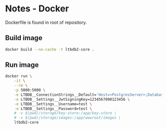 # Notes - Docker

Dockerfile is found in root of repository.

## Build image

```sh
docker build --no-cache -t ltbdb2-core .
```

## Run image

```sh
docker run \
	-it \
	--rm \
	-p 5000:5000 \
	-e LTBDB__ConnectionStrings__Default='Host=<PostgresServer>;Database=ltbdb;Username=ltbdb;Password=ltbdb' \
	-e LTBDB__Settings__JwtSigningKey=1234567890123456 \
	-e LTBDB__Settings__Username=test \
	-e LTBDB__Settings__Password=test \
	# -v $(pwd)/storage/key-store:/app/key-store \
	# -v $(pwd)/storage/images:/app/wwwroot/images \
	ltbdb2-core
```
